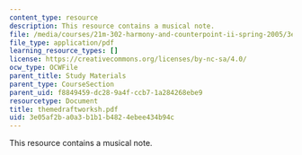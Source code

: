 ```yaml
---
content_type: resource
description: This resource contains a musical note.
file: /media/courses/21m-302-harmony-and-counterpoint-ii-spring-2005/3e05af2ba0a3b1b1b4824ebee434b94c_themedraftworksh.pdf
file_type: application/pdf
learning_resource_types: []
license: https://creativecommons.org/licenses/by-nc-sa/4.0/
ocw_type: OCWFile
parent_title: Study Materials
parent_type: CourseSection
parent_uid: f8849459-dc28-9a4f-ccb7-1a284268ebe9
resourcetype: Document
title: themedraftworksh.pdf
uid: 3e05af2b-a0a3-b1b1-b482-4ebee434b94c
---
```

This resource contains a musical note.
